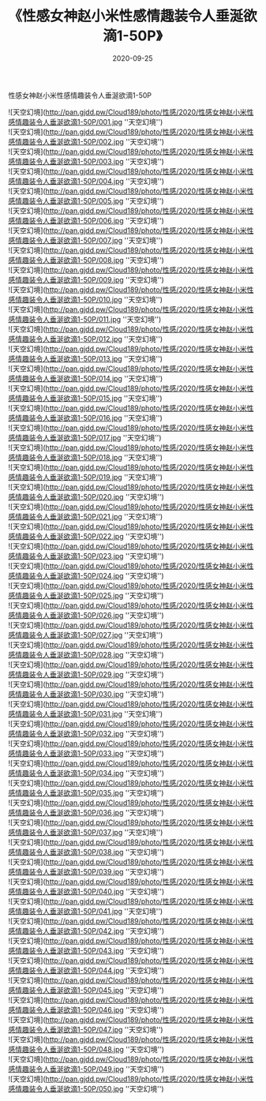 ﻿---
layout: post
title:  《性感女神赵小米性感情趣装令人垂涎欲滴1-50P》
date:   2020-09-25
img: http://pan.gjdd.pw/Cloud189/photo/性感/2020/性感女神赵小米性感情趣装令人垂涎欲滴1-50P/000.jpg
categories: [美女, 性感, 泳衣]
---

性感女神赵小米性感情趣装令人垂涎欲滴1-50P



![天空幻境](http://pan.gjdd.pw/Cloud189/photo/性感/2020/性感女神赵小米性感情趣装令人垂涎欲滴1-50P/001.jpg ''天空幻境'') <br>
![天空幻境](http://pan.gjdd.pw/Cloud189/photo/性感/2020/性感女神赵小米性感情趣装令人垂涎欲滴1-50P/002.jpg ''天空幻境'') <br>
![天空幻境](http://pan.gjdd.pw/Cloud189/photo/性感/2020/性感女神赵小米性感情趣装令人垂涎欲滴1-50P/003.jpg ''天空幻境'') <br>
![天空幻境](http://pan.gjdd.pw/Cloud189/photo/性感/2020/性感女神赵小米性感情趣装令人垂涎欲滴1-50P/004.jpg ''天空幻境'') <br>
![天空幻境](http://pan.gjdd.pw/Cloud189/photo/性感/2020/性感女神赵小米性感情趣装令人垂涎欲滴1-50P/005.jpg ''天空幻境'') <br>
![天空幻境](http://pan.gjdd.pw/Cloud189/photo/性感/2020/性感女神赵小米性感情趣装令人垂涎欲滴1-50P/006.jpg ''天空幻境'') <br>
![天空幻境](http://pan.gjdd.pw/Cloud189/photo/性感/2020/性感女神赵小米性感情趣装令人垂涎欲滴1-50P/007.jpg ''天空幻境'') <br>
![天空幻境](http://pan.gjdd.pw/Cloud189/photo/性感/2020/性感女神赵小米性感情趣装令人垂涎欲滴1-50P/008.jpg ''天空幻境'') <br>
![天空幻境](http://pan.gjdd.pw/Cloud189/photo/性感/2020/性感女神赵小米性感情趣装令人垂涎欲滴1-50P/009.jpg ''天空幻境'') <br>
![天空幻境](http://pan.gjdd.pw/Cloud189/photo/性感/2020/性感女神赵小米性感情趣装令人垂涎欲滴1-50P/010.jpg ''天空幻境'') <br>
![天空幻境](http://pan.gjdd.pw/Cloud189/photo/性感/2020/性感女神赵小米性感情趣装令人垂涎欲滴1-50P/011.jpg ''天空幻境'') <br>
![天空幻境](http://pan.gjdd.pw/Cloud189/photo/性感/2020/性感女神赵小米性感情趣装令人垂涎欲滴1-50P/012.jpg ''天空幻境'') <br>
![天空幻境](http://pan.gjdd.pw/Cloud189/photo/性感/2020/性感女神赵小米性感情趣装令人垂涎欲滴1-50P/013.jpg ''天空幻境'') <br>
![天空幻境](http://pan.gjdd.pw/Cloud189/photo/性感/2020/性感女神赵小米性感情趣装令人垂涎欲滴1-50P/014.jpg ''天空幻境'') <br>
![天空幻境](http://pan.gjdd.pw/Cloud189/photo/性感/2020/性感女神赵小米性感情趣装令人垂涎欲滴1-50P/015.jpg ''天空幻境'') <br>
![天空幻境](http://pan.gjdd.pw/Cloud189/photo/性感/2020/性感女神赵小米性感情趣装令人垂涎欲滴1-50P/016.jpg ''天空幻境'') <br>
![天空幻境](http://pan.gjdd.pw/Cloud189/photo/性感/2020/性感女神赵小米性感情趣装令人垂涎欲滴1-50P/017.jpg ''天空幻境'') <br>
![天空幻境](http://pan.gjdd.pw/Cloud189/photo/性感/2020/性感女神赵小米性感情趣装令人垂涎欲滴1-50P/018.jpg ''天空幻境'') <br>
![天空幻境](http://pan.gjdd.pw/Cloud189/photo/性感/2020/性感女神赵小米性感情趣装令人垂涎欲滴1-50P/019.jpg ''天空幻境'') <br>
![天空幻境](http://pan.gjdd.pw/Cloud189/photo/性感/2020/性感女神赵小米性感情趣装令人垂涎欲滴1-50P/020.jpg ''天空幻境'') <br>
![天空幻境](http://pan.gjdd.pw/Cloud189/photo/性感/2020/性感女神赵小米性感情趣装令人垂涎欲滴1-50P/021.jpg ''天空幻境'') <br>
![天空幻境](http://pan.gjdd.pw/Cloud189/photo/性感/2020/性感女神赵小米性感情趣装令人垂涎欲滴1-50P/022.jpg ''天空幻境'') <br>
![天空幻境](http://pan.gjdd.pw/Cloud189/photo/性感/2020/性感女神赵小米性感情趣装令人垂涎欲滴1-50P/023.jpg ''天空幻境'') <br>
![天空幻境](http://pan.gjdd.pw/Cloud189/photo/性感/2020/性感女神赵小米性感情趣装令人垂涎欲滴1-50P/024.jpg ''天空幻境'') <br>
![天空幻境](http://pan.gjdd.pw/Cloud189/photo/性感/2020/性感女神赵小米性感情趣装令人垂涎欲滴1-50P/025.jpg ''天空幻境'') <br>
![天空幻境](http://pan.gjdd.pw/Cloud189/photo/性感/2020/性感女神赵小米性感情趣装令人垂涎欲滴1-50P/026.jpg ''天空幻境'') <br>
![天空幻境](http://pan.gjdd.pw/Cloud189/photo/性感/2020/性感女神赵小米性感情趣装令人垂涎欲滴1-50P/027.jpg ''天空幻境'') <br>
![天空幻境](http://pan.gjdd.pw/Cloud189/photo/性感/2020/性感女神赵小米性感情趣装令人垂涎欲滴1-50P/028.jpg ''天空幻境'') <br>
![天空幻境](http://pan.gjdd.pw/Cloud189/photo/性感/2020/性感女神赵小米性感情趣装令人垂涎欲滴1-50P/029.jpg ''天空幻境'') <br>
![天空幻境](http://pan.gjdd.pw/Cloud189/photo/性感/2020/性感女神赵小米性感情趣装令人垂涎欲滴1-50P/030.jpg ''天空幻境'') <br>
![天空幻境](http://pan.gjdd.pw/Cloud189/photo/性感/2020/性感女神赵小米性感情趣装令人垂涎欲滴1-50P/031.jpg ''天空幻境'') <br>
![天空幻境](http://pan.gjdd.pw/Cloud189/photo/性感/2020/性感女神赵小米性感情趣装令人垂涎欲滴1-50P/032.jpg ''天空幻境'') <br>
![天空幻境](http://pan.gjdd.pw/Cloud189/photo/性感/2020/性感女神赵小米性感情趣装令人垂涎欲滴1-50P/033.jpg ''天空幻境'') <br>
![天空幻境](http://pan.gjdd.pw/Cloud189/photo/性感/2020/性感女神赵小米性感情趣装令人垂涎欲滴1-50P/034.jpg ''天空幻境'') <br>
![天空幻境](http://pan.gjdd.pw/Cloud189/photo/性感/2020/性感女神赵小米性感情趣装令人垂涎欲滴1-50P/035.jpg ''天空幻境'') <br>
![天空幻境](http://pan.gjdd.pw/Cloud189/photo/性感/2020/性感女神赵小米性感情趣装令人垂涎欲滴1-50P/036.jpg ''天空幻境'') <br>
![天空幻境](http://pan.gjdd.pw/Cloud189/photo/性感/2020/性感女神赵小米性感情趣装令人垂涎欲滴1-50P/037.jpg ''天空幻境'') <br>
![天空幻境](http://pan.gjdd.pw/Cloud189/photo/性感/2020/性感女神赵小米性感情趣装令人垂涎欲滴1-50P/038.jpg ''天空幻境'') <br>
![天空幻境](http://pan.gjdd.pw/Cloud189/photo/性感/2020/性感女神赵小米性感情趣装令人垂涎欲滴1-50P/039.jpg ''天空幻境'') <br>
![天空幻境](http://pan.gjdd.pw/Cloud189/photo/性感/2020/性感女神赵小米性感情趣装令人垂涎欲滴1-50P/040.jpg ''天空幻境'') <br>
![天空幻境](http://pan.gjdd.pw/Cloud189/photo/性感/2020/性感女神赵小米性感情趣装令人垂涎欲滴1-50P/041.jpg ''天空幻境'') <br>
![天空幻境](http://pan.gjdd.pw/Cloud189/photo/性感/2020/性感女神赵小米性感情趣装令人垂涎欲滴1-50P/042.jpg ''天空幻境'') <br>
![天空幻境](http://pan.gjdd.pw/Cloud189/photo/性感/2020/性感女神赵小米性感情趣装令人垂涎欲滴1-50P/043.jpg ''天空幻境'') <br>
![天空幻境](http://pan.gjdd.pw/Cloud189/photo/性感/2020/性感女神赵小米性感情趣装令人垂涎欲滴1-50P/044.jpg ''天空幻境'') <br>
![天空幻境](http://pan.gjdd.pw/Cloud189/photo/性感/2020/性感女神赵小米性感情趣装令人垂涎欲滴1-50P/045.jpg ''天空幻境'') <br>
![天空幻境](http://pan.gjdd.pw/Cloud189/photo/性感/2020/性感女神赵小米性感情趣装令人垂涎欲滴1-50P/046.jpg ''天空幻境'') <br>
![天空幻境](http://pan.gjdd.pw/Cloud189/photo/性感/2020/性感女神赵小米性感情趣装令人垂涎欲滴1-50P/047.jpg ''天空幻境'') <br>
![天空幻境](http://pan.gjdd.pw/Cloud189/photo/性感/2020/性感女神赵小米性感情趣装令人垂涎欲滴1-50P/048.jpg ''天空幻境'') <br>
![天空幻境](http://pan.gjdd.pw/Cloud189/photo/性感/2020/性感女神赵小米性感情趣装令人垂涎欲滴1-50P/049.jpg ''天空幻境'') <br>
![天空幻境](http://pan.gjdd.pw/Cloud189/photo/性感/2020/性感女神赵小米性感情趣装令人垂涎欲滴1-50P/050.jpg ''天空幻境'') <br>